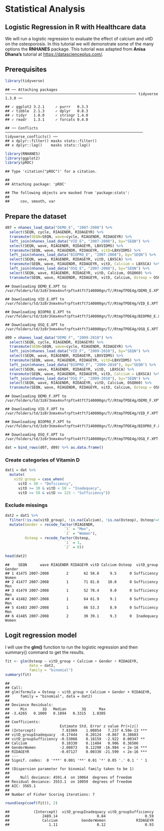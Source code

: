 Statistical Analysis
================

## Logistic Regression in R with Healthcare data

We will run a logistic regression to evaluate the effect of calcium and
vitD on the osteoporosis. In this tutorial we will demonstrate some of
the many options the **RNHANES** package. This tutorial was adapted from
**Anisa Dhana’s** tutorial at
    <https://datascienceplus.com/>.

## Prerequisites

``` r
library(tidyverse)
```

    ## ── Attaching packages ──────────────────────────────────────────────────────────── tidyverse 1.3.0 ──

    ## ✓ ggplot2 3.2.1     ✓ purrr   0.3.3
    ## ✓ tibble  2.1.3     ✓ dplyr   0.8.3
    ## ✓ tidyr   1.0.0     ✓ stringr 1.4.0
    ## ✓ readr   1.3.1     ✓ forcats 0.4.0

    ## ── Conflicts ─────────────────────────────────────────────────────────────── tidyverse_conflicts() ──
    ## x dplyr::filter() masks stats::filter()
    ## x dplyr::lag()    masks stats::lag()

``` r
library(RNHANES)
library(ggplot2)
library(pROC)
```

    ## Type 'citation("pROC")' for a citation.

    ## 
    ## Attaching package: 'pROC'

    ## The following objects are masked from 'package:stats':
    ## 
    ##     cov, smooth, var

## Prepare the dataset

``` r
d07 = nhanes_load_data("DEMO_E", "2007-2008") %>%
  select(SEQN, cycle, RIAGENDR, RIDAGEYR) %>%
  transmute(SEQN=SEQN, wave=cycle, RIAGENDR, RIDAGEYR) %>% 
  left_join(nhanes_load_data("VID_E", "2007-2008"), by="SEQN") %>%
  select(SEQN, wave, RIAGENDR, RIDAGEYR, LBXVIDMS) %>% 
  transmute(SEQN, wave, RIAGENDR, RIDAGEYR, vitD=LBXVIDMS) %>% 
  left_join(nhanes_load_data("BIOPRO_E", "2007-2008"), by="SEQN") %>%
  select(SEQN, wave, RIAGENDR, RIDAGEYR, vitD, LBXSCA) %>% 
  transmute(SEQN, wave, RIAGENDR, RIDAGEYR, vitD, Calcium = LBXSCA) %>% 
  left_join(nhanes_load_data("OSQ_E", "2007-2008"), by="SEQN") %>%
  select(SEQN, wave, RIAGENDR, RIDAGEYR, vitD, Calcium, OSQ060) %>% 
  transmute(SEQN, wave, RIAGENDR, RIDAGEYR, vitD, Calcium, Osteop = OSQ060)
```

    ## Downloading DEMO_E.XPT to /var/folders/td/3z8r3nmx4nvfrpftx4tft7140000gn/T//RtmpTPDE4g/DEMO_E.XPT

    ## Downloading VID_E.XPT to /var/folders/td/3z8r3nmx4nvfrpftx4tft7140000gn/T//RtmpTPDE4g/VID_E.XPT

    ## Downloading BIOPRO_E.XPT to /var/folders/td/3z8r3nmx4nvfrpftx4tft7140000gn/T//RtmpTPDE4g/BIOPRO_E.XPT

    ## Downloading OSQ_E.XPT to /var/folders/td/3z8r3nmx4nvfrpftx4tft7140000gn/T//RtmpTPDE4g/OSQ_E.XPT

``` r
d09 = nhanes_load_data("DEMO_F", "2009-2010") %>%
  select(SEQN, cycle, RIAGENDR, RIDAGEYR) %>%
  transmute(SEQN=SEQN, wave=cycle, RIAGENDR, RIDAGEYR) %>% 
  left_join(nhanes_load_data("VID_F", "2009-2010"), by="SEQN") %>%
  select(SEQN, wave, RIAGENDR, RIDAGEYR, LBXVIDMS) %>% 
  transmute(SEQN, wave, RIAGENDR, RIDAGEYR, vitD=LBXVIDMS) %>% 
  left_join(nhanes_load_data("BIOPRO_F", "2009-2010"), by="SEQN") %>%
  select(SEQN, wave, RIAGENDR, RIDAGEYR, vitD,  LBXSCA) %>% 
  transmute(SEQN, wave, RIAGENDR, RIDAGEYR, vitD, Calcium = LBXSCA) %>% 
  left_join(nhanes_load_data("OSQ_F", "2009-2010"), by="SEQN") %>%
  select(SEQN, wave, RIAGENDR, RIDAGEYR, vitD, Calcium, OSQ060) %>% 
  transmute(SEQN, wave, RIAGENDR, RIDAGEYR, vitD, Calcium, Osteop = OSQ060)
```

    ## Downloading DEMO_F.XPT to /var/folders/td/3z8r3nmx4nvfrpftx4tft7140000gn/T//RtmpTPDE4g/DEMO_F.XPT

    ## Downloading VID_F.XPT to /var/folders/td/3z8r3nmx4nvfrpftx4tft7140000gn/T//RtmpTPDE4g/VID_F.XPT

    ## Downloading BIOPRO_F.XPT to /var/folders/td/3z8r3nmx4nvfrpftx4tft7140000gn/T//RtmpTPDE4g/BIOPRO_F.XPT

    ## Downloading OSQ_F.XPT to /var/folders/td/3z8r3nmx4nvfrpftx4tft7140000gn/T//RtmpTPDE4g/OSQ_F.XPT

``` r
dat = bind_rows(d07, d09) %>% as.data.frame()
```

### Create categories of Vitamin D

``` r
dat1 = dat %>% 
  mutate(
    vitD_group = case_when(
      vitD < 30 ~ "Deficiency",
      vitD >= 30 & vitD < 50 ~ "Inadequacy",
      vitD >= 50 & vitD <= 125 ~ "Sufficiency"))
```

### Exclude missings

``` r
dat2 = dat1 %>% 
  filter(!is.na(vitD_group), !is.na(Calcium), !is.na(Osteop), Osteop!=9) %>% 
  mutate(Gender = recode_factor(RIAGENDR, 
                           `1` = "Men", 
                           `2` = "Women"),
         Osteop = recode_factor(Osteop, 
                           `1` = 1, 
                           `2` = 0))

head(dat2)
```

    ##    SEQN      wave RIAGENDR RIDAGEYR vitD Calcium Osteop  vitD_group Gender
    ## 1 41475 2007-2008        2       62 58.8     9.5      0 Sufficiency  Women
    ## 2 41477 2007-2008        1       71 81.8    10.0      0 Sufficiency    Men
    ## 3 41479 2007-2008        1       52 78.4     9.0      0 Sufficiency    Men
    ## 4 41482 2007-2008        1       64 61.9     9.1      0 Sufficiency    Men
    ## 5 41483 2007-2008        1       66 53.3     8.9      0 Sufficiency    Men
    ## 6 41485 2007-2008        2       30 39.1     9.3      0  Inadequacy  Women

## Logit regression model

I will use the **glm()** function to run the logistic regression and
then summary() command to get the results.

``` r
fit <- glm(Osteop ~ vitD_group + Calcium + Gender + RIDAGEYR, 
           data = dat2, 
           family = "binomial")
summary(fit)
```

    ## 
    ## Call:
    ## glm(formula = Osteop ~ vitD_group + Calcium + Gender + RIDAGEYR, 
    ##     family = "binomial", data = dat2)
    ## 
    ## Deviance Residuals: 
    ##     Min       1Q   Median       3Q      Max  
    ## -3.4265   0.1009   0.1894   0.3315   1.0305  
    ## 
    ## Coefficients:
    ##                       Estimate Std. Error z value Pr(>|z|)    
    ## (Intercept)            7.81969    1.08054   7.237 4.59e-13 ***
    ## vitD_groupInadequacy  -0.17444    0.20124  -0.867  0.38603    
    ## vitD_groupSufficiency -0.53068    0.18159  -2.922  0.00347 ** 
    ## Calcium                0.10330    0.11404   0.906  0.36506    
    ## GenderWomen           -2.08873    0.12298 -16.984  < 2e-16 ***
    ## RIDAGEYR              -0.07127    0.00330 -21.599  < 2e-16 ***
    ## ---
    ## Signif. codes:  0 '***' 0.001 '**' 0.01 '*' 0.05 '.' 0.1 ' ' 1
    ## 
    ## (Dispersion parameter for binomial family taken to be 1)
    ## 
    ##     Null deviance: 4591.4  on 10064  degrees of freedom
    ## Residual deviance: 3553.1  on 10059  degrees of freedom
    ## AIC: 3565.1
    ## 
    ## Number of Fisher Scoring iterations: 7

``` r
round(exp(coef(fit)), 2)
```

    ##           (Intercept)  vitD_groupInadequacy vitD_groupSufficiency 
    ##               2489.14                  0.84                  0.59 
    ##               Calcium           GenderWomen              RIDAGEYR 
    ##                  1.11                  0.12                  0.93
